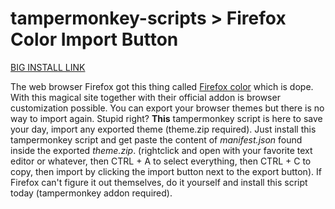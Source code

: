 # tampermonkey-scripts > Firefox Color Import Button

[BIG INSTALL LINK](https://raw.githubusercontent.com/Yazaar/tampermonkey-scripts/master/FirefoxColorImportButton/FirefoxColorImportButton.user.js)

The web browser Firefox got this thing called [Firefox color](https://color.firefox.com) which is dope. With this magical site together with their official addon is browser customization possible. You can export your browser themes but there is no way to import again. Stupid right? **This** tampermonkey script is here to save your day, import any exported theme (theme.zip required). Just install this tampermonkey script and get paste the content of *manifest.json* found inside the exported *theme.zip*. (rightclick and open with your favorite text editor or whatever, then CTRL + A to select everything, then CTRL + C to copy, then import by clicking the import button next to the export button). If Firefox can't figure it out themselves, do it yourself and install this script today (tampermonkey addon required).